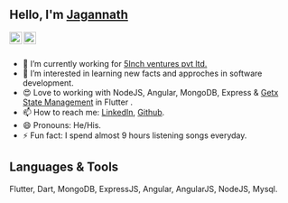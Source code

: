 <h2><b>Hello, I'm <a href="">Jagannath</a></b></h2>
<div>
<a href="https://www.linkedin.com/in/jagannath-maharana" rel="nofollow">
  <img align="left" alt="Jagannath's Linkdein" width="22px" src="https://camo.githubusercontent.com/d659d2bac00c01b42bffbae84bdc121e828b8fecd5b4949ffa2575f5d9e4a371/68747470733a2f2f63646e2e6a7364656c6976722e6e65742f6e706d2f73696d706c652d69636f6e734076332f69636f6e732f6c696e6b6564696e2e737667" data-canonical-src="https://cdn.jsdelivr.net/npm/simple-icons@v3/icons/linkedin.svg" style="max-width:100%;">
</a>
<a href="https://github.com/jagannathm007">
  <img align="left" alt="Jagannath's Github" width="22px" src="https://camo.githubusercontent.com/5f5cadad3e06f6dd96c64d4025e219856ae6f923799bc8ea4e628013de25724a/68747470733a2f2f63646e2e6a7364656c6976722e6e65742f6e706d2f73696d706c652d69636f6e734076332f69636f6e732f6769746875622e737667" data-canonical-src="https://cdn.jsdelivr.net/npm/simple-icons@v3/icons/github.svg" style="max-width:100%;">
</a>
<br/><br/>
</div>

- 🔭 I’m currently working for <a href="#">5Inch ventures pvt ltd.</a>
- 👀 I’m interested in learning new facts and approches in software development.
- 😍 Love to working with NodeJS, Angular, MongoDB, Express & <a href="https://pub.dev/packages/get">Getx State Management</a> in Flutter .
- 📫 How to reach me: <a href="https://www.linkedin.com/in/jagannath-maharana">LinkedIn</a>, <a href="https://github.com/jagannathm007">Github</a>.
- 😄 Pronouns: He/His.
- ⚡ Fun fact: I spend almost 9 hours listening songs everyday.

<h2><b>Languages & Tools</b></h2>
Flutter, Dart, MongoDB, ExpressJS, Angular, AngularJS, NodeJS, Mysql. 
